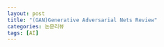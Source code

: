 ```yaml
---
layout: post
title: "(GAN)Generative Adversarial Nets Review"
categories: 논문리뷰
tags: [AI]
---
```


